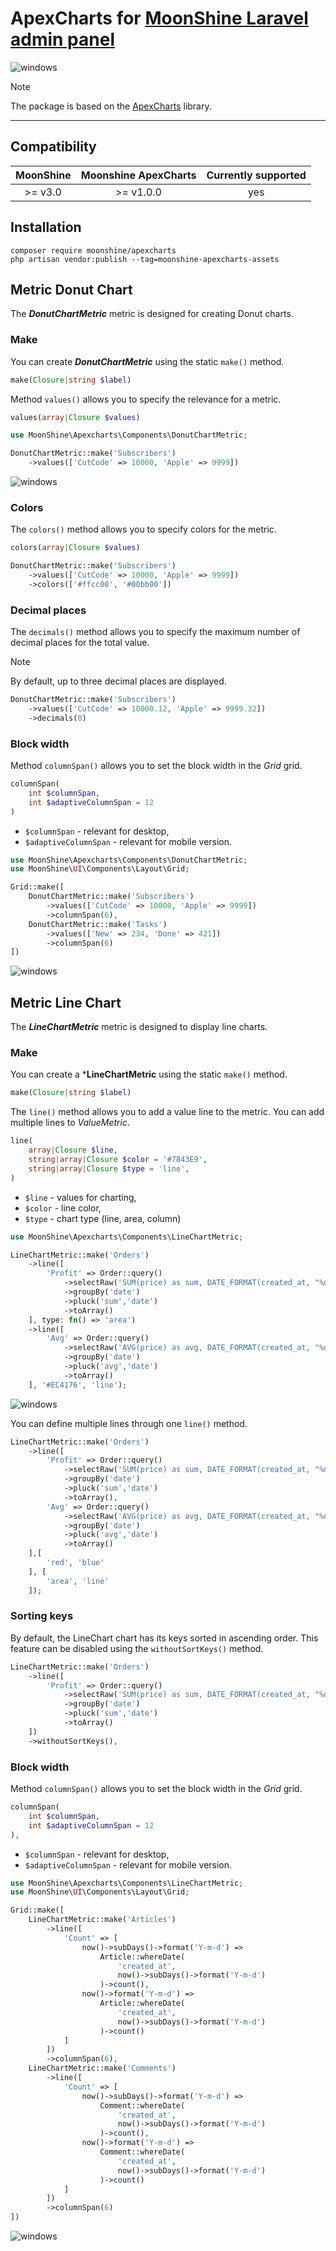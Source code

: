 # ApexCharts for [MoonShine Laravel admin panel](https://moonshine-laravel.com)

<picture>
    <source media="(prefers-color-scheme: dark)" srcset="./art/apexcharts_dark.png">
    <source media="(prefers-color-scheme: light)" srcset="./art/apexcharts.png">
    <img alt="windows" src="./art/apexcharts.png">
</picture>

> [!NOTE]
> The package is based on the [ApexCharts](https://apexcharts.com/) library.

---

## Compatibility

| MoonShine | Moonshine ApexCharts | Currently supported |
|:---------:|:--------------------:|:-------------------:|
| \>= v3.0  |      \>= v1.0.0      |         yes         |

## Installation
```shell
composer require moonshine/apexcharts
php artisan vendor:publish --tag=moonshine-apexcharts-assets
```

## Metric Donut Chart

The ***DonutChartMetric*** metric is designed for creating Donut charts.

### Make

You can create ***DonutChartMetric*** using the static `make()` method.

```php
make(Closure|string $label)
```

Method `values()` allows you to specify the relevance for a metric.

```php
values(array|Closure $values)
```

```php
use MoonShine\Apexcharts\Components\DonutChartMetric;

DonutChartMetric::make('Subscribers') 
    ->values(['CutCode' => 10000, 'Apple' => 9999]) 
```

<picture>
    <source media="(prefers-color-scheme: dark)" srcset="./art/donut_chart_metric_dark.png">
    <source media="(prefers-color-scheme: light)" srcset="./art/donut_chart_metric.png">
    <img alt="windows" src="./art/donut_chart_metric.png">
</picture>

### Colors

The `colors()` method allows you to specify colors for the metric.

```php
colors(array|Closure $values)
```

```php
DonutChartMetric::make('Subscribers')
    ->values(['CutCode' => 10000, 'Apple' => 9999])
    ->colors(['#ffcc00', '#00bb00'])
```

### Decimal places

The `decimals()` method allows you to specify the maximum number of decimal places for the total value.

> [!NOTE]
> By default, up to three decimal places are displayed.

```php
DonutChartMetric::make('Subscribers')
    ->values(['CutCode' => 10000.12, 'Apple' => 9999.32])
    ->decimals(0) 
```

### Block width

Method `columnSpan()` allows you to set the block width in the *Grid* grid.

```php
columnSpan(
    int $columnSpan,
    int $adaptiveColumnSpan = 12
)
```

- `$columnSpan` - relevant for desktop,
- `$adaptiveColumnSpan` - relevant for mobile version.

```php
use MoonShine\Apexcharts\Components\DonutChartMetric;
use MoonShine\UI\Components\Layout\Grid;

Grid::make([ 
    DonutChartMetric::make('Subscribers')
        ->values(['CutCode' => 10000, 'Apple' => 9999])
        ->columnSpan(6), 
    DonutChartMetric::make('Tasks')
        ->values(['New' => 234, 'Done' => 421])
        ->columnSpan(6) 
]) 
```

<picture>
    <source media="(prefers-color-scheme: dark)" srcset="./art/donut_chart_metric_column_span_dark.png">
    <source media="(prefers-color-scheme: light)" srcset="./art/donut_chart_metric_column_span.png">
    <img alt="windows" src="./art/donut_chart_metric_column_span.png">
</picture>

## Metric Line Chart

The ***LineChartMetric*** metric is designed to display line charts.

### Make

You can create a ***LineChartMetric** using the static `make()` method.

```php
make(Closure|string $label)
```

The `line()` method allows you to add a value line to the metric. You can add multiple lines to *ValueMetric*.

```php
line(
    array|Closure $line,
    string|array|Closure $color = '#7843E9',
    string|array|Closure $type = 'line',    
)
```

- `$line` - values for charting,
- `$color` - line color,
- `$type` - chart type (line, area, column)

```php
use MoonShine\Apexcharts\Components\LineChartMetric;

LineChartMetric::make('Orders') 
    ->line([
        'Profit' => Order::query()
            ->selectRaw('SUM(price) as sum, DATE_FORMAT(created_at, "%d.%m.%Y") as date')
            ->groupBy('date')
            ->pluck('sum','date')
            ->toArray()
    ], type: fn() => 'area')
    ->line([
        'Avg' => Order::query()
            ->selectRaw('AVG(price) as avg, DATE_FORMAT(created_at, "%d.%m.%Y") as date')
            ->groupBy('date')
            ->pluck('avg','date')
            ->toArray()
    ], '#EC4176', 'line'); 
```

<picture>
    <source media="(prefers-color-scheme: dark)" srcset="./art/line_chart_metric_dark.png">
    <source media="(prefers-color-scheme: light)" srcset="./art/line_chart_metric.png">
    <img alt="windows" src="./art/line_chart_metric.png">
</picture>

You can define multiple lines through one `line()` method.

```php
LineChartMetric::make('Orders') 
    ->line([
        'Profit' => Order::query()
            ->selectRaw('SUM(price) as sum, DATE_FORMAT(created_at, "%d.%m.%Y") as date')
            ->groupBy('date')
            ->pluck('sum','date')
            ->toArray(),
        'Avg' => Order::query()
            ->selectRaw('AVG(price) as avg, DATE_FORMAT(created_at, "%d.%m.%Y") as date')
            ->groupBy('date')
            ->pluck('avg','date')
            ->toArray()
    ],[
        'red', 'blue'
    ], [
        'area', 'line'
    ]);
```

### Sorting keys

By default, the LineChart chart has its keys sorted in ascending order. This feature can be disabled using the `withoutSortKeys()` method.

```php
LineChartMetric::make('Orders')
    ->line([
        'Profit' => Order::query()
            ->selectRaw('SUM(price) as sum, DATE_FORMAT(created_at, "%d.%m.%Y") as date')
            ->groupBy('date')
            ->pluck('sum','date')
            ->toArray()
    ])
    ->withoutSortKeys(), 
```

### Block width

Method `columnSpan()` allows you to set the block width in the *Grid* grid.

```php
columnSpan(
    int $columnSpan,
    int $adaptiveColumnSpan = 12
), 
```

- `$columnSpan` - relevant for desktop,
- `$adaptiveColumnSpan` - relevant for mobile version.

```php
use MoonShine\Apexcharts\Components\LineChartMetric;
use MoonShine\UI\Components\Layout\Grid;

Grid::make([ 
    LineChartMetric::make('Articles')
        ->line([
            'Count' => [
                now()->subDays()->format('Y-m-d') =>
                    Article::whereDate(
                        'created_at',
                        now()->subDays()->format('Y-m-d')
                    )->count(),
                now()->format('Y-m-d') =>
                    Article::whereDate(
                        'created_at',
                        now()->subDays()->format('Y-m-d')
                    )->count()
            ]
        ])
        ->columnSpan(6), 
    LineChartMetric::make('Comments')
        ->line([
            'Count' => [
                now()->subDays()->format('Y-m-d') =>
                    Comment::whereDate(
                        'created_at',
                        now()->subDays()->format('Y-m-d')
                    )->count(),
                now()->format('Y-m-d') =>
                    Comment::whereDate(
                        'created_at',
                        now()->subDays()->format('Y-m-d')
                    )->count()
            ]
        ])
        ->columnSpan(6) 
])
```

<picture>
    <source media="(prefers-color-scheme: dark)" srcset="./art/line_chart_metric_column_span_dark.png">
    <source media="(prefers-color-scheme: light)" srcset="./art/line_chart_metric_column_span.png">
    <img alt="windows" src="./art/line_chart_metric_column_span.png">
</picture>
